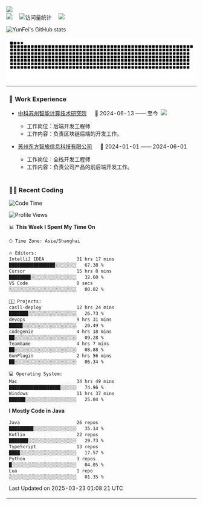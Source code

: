   <!-- dynamic typing effect 动态打字效果 -->
  <div>
    <a href="http://yunfei.plus">
      <img src="https://readme-typing-svg.demolab.com?font=Fira+Code&pause=1000&width=435&lines=console.log(%22Hello%2C%20World%22);祝您今天愉快!&center=true&size=27" />
    </a>
  </div>

  <div>
    <a href="http://yunfei.plus/"><img src="https://img.shields.io/badge/Website-博客-8c36db" /></a>&emsp;
    <!-- visitor -->
    <img src="https://komarev.com/ghpvc/?username=yunfeidog&label=Views&color=orange&style=flat" alt="访问量统计" />&emsp;
    <!-- wakatime -->    
    <a href="https://wakatime.com/@yunfeidog"><img src="https://wakatime.com/badge/user/42d0678c-368b-448b-9a77-5d21c5b55352.svg" /></a>
  </div>

![YunFei's GitHub stats](https://github-readme-stats.vercel.app/api?username=yunfeidog)

![snake](./dist/github-contribution-grid-snake.svg)


<table>

<tr><td>

### 🏢 Work Experience

<img align="right" width="88" src="https://cdn.jsdelivr.net/gh/yunfeidog/yunfeidog/assets/images/yuanze.png" />

- [中科苏州智能计算技术研究院](http://iict.ac.cn/sy) &emsp; 📌 2024-06-13 —— 至今

    - 工作岗位：后端开发工程师
    - 工作内容：负责区块链后端的开发工作。

- [苏州东方智旅信息科技有限公司](http://www.leyoobao.com/) &emsp; 📌 2024-01-01 —— 2024-06-01

    - 工作岗位：全栈开发工程师
    - 工作内容：负责公司产品的前后端开发工作。

</td></tr>

<tr><td>

### 👩‍💻 Recent Coding

<!--START_SECTION:waka-->
![Code Time](http://img.shields.io/badge/Code%20Time-2%2C712%20hrs%2047%20mins-blue)

![Profile Views](http://img.shields.io/badge/Profile%20Views-1-blue)

📊 **This Week I Spent My Time On** 

```text
🕑︎ Time Zone: Asia/Shanghai

🔥 Editors: 
IntelliJ IDEA            31 hrs 17 mins      █████████████████░░░░░░░░   67.38 % 
Cursor                   15 hrs 8 mins       ████████░░░░░░░░░░░░░░░░░   32.60 % 
VS Code                  0 secs              ░░░░░░░░░░░░░░░░░░░░░░░░░   00.02 % 

🐱‍💻 Projects: 
casll-deploy             12 hrs 24 mins      ███████░░░░░░░░░░░░░░░░░░   26.73 % 
devops                   9 hrs 31 mins       █████░░░░░░░░░░░░░░░░░░░░   20.49 % 
codegenie                4 hrs 18 mins       ██░░░░░░░░░░░░░░░░░░░░░░░   09.28 % 
TeamGame                 4 hrs 7 mins        ██░░░░░░░░░░░░░░░░░░░░░░░   08.88 % 
GunPlugin                2 hrs 56 mins       ██░░░░░░░░░░░░░░░░░░░░░░░   06.34 % 

💻 Operating System: 
Mac                      34 hrs 49 mins      ███████████████████░░░░░░   74.96 % 
Windows                  11 hrs 37 mins      ██████░░░░░░░░░░░░░░░░░░░   25.04 % 
```

**I Mostly Code in Java** 

```text
Java                     26 repos            █████████░░░░░░░░░░░░░░░░   35.14 % 
Kotlin                   22 repos            ███████░░░░░░░░░░░░░░░░░░   29.73 % 
TypeScript               13 repos            ████░░░░░░░░░░░░░░░░░░░░░   17.57 % 
Python                   3 repos             █░░░░░░░░░░░░░░░░░░░░░░░░   04.05 % 
Lua                      1 repo              ░░░░░░░░░░░░░░░░░░░░░░░░░   01.35 % 
```




 Last Updated on 2025-03-23 01:08:21 UTC
<!--END_SECTION:waka-->

</td></tr>
<table>
